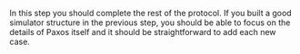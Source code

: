 In this step you should complete the rest of the protocol. If you
built a good simulator structure in the previous step, you should be
able to focus on the details of Paxos itself and it should be
straightforward to add each new case.
